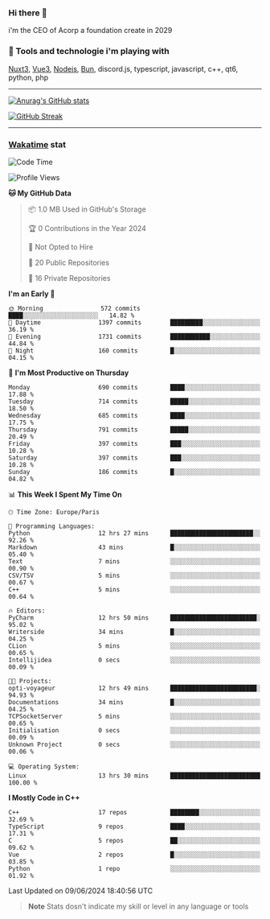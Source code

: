 ### Hi there 👋

i'm the CEO of Acorp a foundation create in 2029  

### 🧰 Tools and technologie i'm playing with

[Nuxt3](https://nuxt.com), [Vue3](https://vuejs.org/), [Nodejs](https://nodejs.org), [Bun](https://bun.sh/), discord.js, typescript, javascript, c++, qt6, python, php

---

[![Anurag's GitHub stats](https://github-readme-stats.vercel.app/api?username=ackimixs&show_icons=true&theme=github_dark&count_private=true)](https://www.ackimixs.xyz)

[![GitHub Streak](https://github-readme-streak-stats.herokuapp.com?user=Ackimixs&theme=github-dark-blue&date_format=j%20M%5B%20Y%5D&mode=weekly)](https://git.io/streak-stats)

---
 
 ### [Wakatime](https://wakatime.com/) stat

<!--START_SECTION:waka-->
![Code Time](http://img.shields.io/badge/Code%20Time-1%2C141%20hrs%2053%20mins-blue)

![Profile Views](http://img.shields.io/badge/Profile%20Views-1-blue)

**🐱 My GitHub Data** 

> 📦 1.0 MB Used in GitHub's Storage 
 > 
> 🏆 0 Contributions in the Year 2024
 > 
> 🚫 Not Opted to Hire
 > 
> 📜 20 Public Repositories 
 > 
> 🔑 16 Private Repositories 
 > 
**I'm an Early 🐤** 

```text
🌞 Morning                572 commits         ████░░░░░░░░░░░░░░░░░░░░░   14.82 % 
🌆 Daytime                1397 commits        █████████░░░░░░░░░░░░░░░░   36.19 % 
🌃 Evening                1731 commits        ███████████░░░░░░░░░░░░░░   44.84 % 
🌙 Night                  160 commits         █░░░░░░░░░░░░░░░░░░░░░░░░   04.15 % 
```
📅 **I'm Most Productive on Thursday** 

```text
Monday                   690 commits         ████░░░░░░░░░░░░░░░░░░░░░   17.88 % 
Tuesday                  714 commits         █████░░░░░░░░░░░░░░░░░░░░   18.50 % 
Wednesday                685 commits         ████░░░░░░░░░░░░░░░░░░░░░   17.75 % 
Thursday                 791 commits         █████░░░░░░░░░░░░░░░░░░░░   20.49 % 
Friday                   397 commits         ███░░░░░░░░░░░░░░░░░░░░░░   10.28 % 
Saturday                 397 commits         ███░░░░░░░░░░░░░░░░░░░░░░   10.28 % 
Sunday                   186 commits         █░░░░░░░░░░░░░░░░░░░░░░░░   04.82 % 
```


📊 **This Week I Spent My Time On** 

```text
🕑︎ Time Zone: Europe/Paris

💬 Programming Languages: 
Python                   12 hrs 27 mins      ███████████████████████░░   92.26 % 
Markdown                 43 mins             █░░░░░░░░░░░░░░░░░░░░░░░░   05.40 % 
Text                     7 mins              ░░░░░░░░░░░░░░░░░░░░░░░░░   00.90 % 
CSV/TSV                  5 mins              ░░░░░░░░░░░░░░░░░░░░░░░░░   00.67 % 
C++                      5 mins              ░░░░░░░░░░░░░░░░░░░░░░░░░   00.64 % 

🔥 Editors: 
PyCharm                  12 hrs 50 mins      ████████████████████████░   95.02 % 
Writerside               34 mins             █░░░░░░░░░░░░░░░░░░░░░░░░   04.25 % 
CLion                    5 mins              ░░░░░░░░░░░░░░░░░░░░░░░░░   00.65 % 
Intellijidea             0 secs              ░░░░░░░░░░░░░░░░░░░░░░░░░   00.09 % 

🐱‍💻 Projects: 
opti-voyageur            12 hrs 49 mins      ████████████████████████░   94.93 % 
Documentations           34 mins             █░░░░░░░░░░░░░░░░░░░░░░░░   04.25 % 
TCPSocketServer          5 mins              ░░░░░░░░░░░░░░░░░░░░░░░░░   00.65 % 
Initialisation           0 secs              ░░░░░░░░░░░░░░░░░░░░░░░░░   00.09 % 
Unknown Project          0 secs              ░░░░░░░░░░░░░░░░░░░░░░░░░   00.06 % 

💻 Operating System: 
Linux                    13 hrs 30 mins      █████████████████████████   100.00 % 
```

**I Mostly Code in C++** 

```text
C++                      17 repos            ████████░░░░░░░░░░░░░░░░░   32.69 % 
TypeScript               9 repos             ████░░░░░░░░░░░░░░░░░░░░░   17.31 % 
C                        5 repos             ██░░░░░░░░░░░░░░░░░░░░░░░   09.62 % 
Vue                      2 repos             █░░░░░░░░░░░░░░░░░░░░░░░░   03.85 % 
Python                   1 repo              ░░░░░░░░░░░░░░░░░░░░░░░░░   01.92 % 
```




 Last Updated on 09/06/2024 18:40:56 UTC
<!--END_SECTION:waka-->

> **Note**
> Stats dosn't indicate my skill or level in any language or tools
